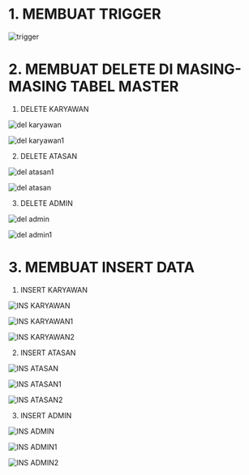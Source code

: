 # 1. MEMBUAT TRIGGER


![trigger](https://user-images.githubusercontent.com/45527518/148975067-de2978e9-f253-45c9-b9bb-cf0ff6b584e3.jpg)


# 2. MEMBUAT DELETE DI MASING-MASING TABEL MASTER

1. DELETE KARYAWAN

![del karyawan](https://user-images.githubusercontent.com/45527518/148975287-1c0100f7-a298-4680-910c-dbbd2e647175.jpg)

![del karyawan1](https://user-images.githubusercontent.com/45527518/148975323-59396c93-ed2c-4447-afca-8976ed71cf65.jpg)


2. DELETE ATASAN


![del atasan1](https://user-images.githubusercontent.com/45527518/148975411-293e1c20-cd0c-4e52-b81b-030e96f70b1e.jpg)


![del atasan](https://user-images.githubusercontent.com/45527518/148975470-fdd59ec0-287f-4933-9a0b-76975a3ce5d7.jpg)


3. DELETE ADMIN

![del admin](https://user-images.githubusercontent.com/45527518/148975559-017ee45c-d525-41ad-9a24-c390e571db9d.jpg)


![del admin1](https://user-images.githubusercontent.com/45527518/148975574-18d302f7-beb0-43fb-a7ea-948819313863.jpg)


# 3. MEMBUAT INSERT DATA 

1. INSERT KARYAWAN


![INS KARYAWAN](https://user-images.githubusercontent.com/45527518/148976778-48d08d5e-bb64-4e24-974e-07562caa8d2a.jpg)


![INS KARYAWAN1](https://user-images.githubusercontent.com/45527518/148976856-5d85987f-5399-42d5-b53a-388ea4e0a632.jpg)


![INS KARYAWAN2](https://user-images.githubusercontent.com/45527518/148976877-026e78af-53cb-4361-b416-b048a4ff60c2.jpg)

2. INSERT ATASAN

![INS ATASAN](https://user-images.githubusercontent.com/45527518/148976988-9a10a54f-34b8-4354-b762-659f7bd33705.jpg)


![INS ATASAN1](https://user-images.githubusercontent.com/45527518/148977011-7501863b-6009-4d8c-859b-f63cc44d66c2.jpg)


![INS ATASAN2](https://user-images.githubusercontent.com/45527518/148977047-ac2faa8e-7bfe-4e25-a1e5-7f6460537cbc.jpg)

3. INSERT ADMIN


![INS ADMIN](https://user-images.githubusercontent.com/45527518/148977145-cb749817-3138-4ff2-a14b-927036b2e1db.jpg)


![INS ADMIN1](https://user-images.githubusercontent.com/45527518/148977272-a9670479-84c8-4c09-a67c-956ec79e573b.jpg)


![INS ADMIN2](https://user-images.githubusercontent.com/45527518/148977297-cea30389-fc60-44fc-886c-3d8a92dd6f66.jpg)



